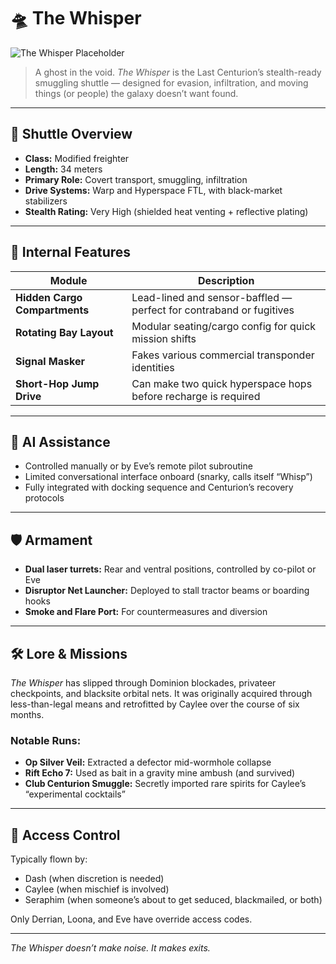 
# 🛸 The Whisper

![The Whisper Placeholder](../assets/whisper-placeholder.jpg)

> A ghost in the void. _The Whisper_ is the Last Centurion’s stealth-ready smuggling shuttle — designed for evasion, infiltration, and moving things (or people) the galaxy doesn’t want found.

---

## 🚐 Shuttle Overview

- **Class:** Modified freighter
- **Length:** 34 meters
- **Primary Role:** Covert transport, smuggling, infiltration
- **Drive Systems:** Warp and Hyperspace FTL, with black-market stabilizers
- **Stealth Rating:** Very High (shielded heat venting + reflective plating)

---

## 🧰 Internal Features

| Module | Description |
|--------|-------------|
| **Hidden Cargo Compartments** | Lead-lined and sensor-baffled — perfect for contraband or fugitives |
| **Rotating Bay Layout** | Modular seating/cargo config for quick mission shifts |
| **Signal Masker** | Fakes various commercial transponder identities |
| **Short-Hop Jump Drive** | Can make two quick hyperspace hops before recharge is required |

---

## 🧠 AI Assistance

- Controlled manually or by Eve’s remote pilot subroutine
- Limited conversational interface onboard (snarky, calls itself “Whisp”)
- Fully integrated with docking sequence and Centurion’s recovery protocols

---

## 🛡️ Armament

- **Dual laser turrets:** Rear and ventral positions, controlled by co-pilot or Eve
- **Disruptor Net Launcher:** Deployed to stall tractor beams or boarding hooks
- **Smoke and Flare Port:** For countermeasures and diversion

---

## 🛠️ Lore & Missions

_The Whisper_ has slipped through Dominion blockades, privateer checkpoints, and blacksite orbital nets. It was originally acquired through less-than-legal means and retrofitted by Caylee over the course of six months.

### Notable Runs:
- **Op Silver Veil:** Extracted a defector mid-wormhole collapse
- **Rift Echo 7:** Used as bait in a gravity mine ambush (and survived)
- **Club Centurion Smuggle:** Secretly imported rare spirits for Caylee’s “experimental cocktails”

---

## 👥 Access Control

Typically flown by:
- Dash (when discretion is needed)
- Caylee (when mischief is involved)
- Seraphim (when someone’s about to get seduced, blackmailed, or both)

Only Derrian, Loona, and Eve have override access codes.

---

_The Whisper doesn’t make noise. It makes exits._
